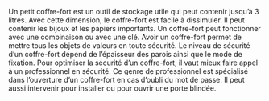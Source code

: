 Un petit coffre-fort est un outil de stockage utile qui peut contenir jusqu’à 3 litres. Avec cette dimension, le coffre-fort est facile à dissimuler. Il peut contenir les bijoux et les papiers importants. Un coffre-fort peut fonctionner avec une combinaison ou avec une clé. 
Avoir un coffre-fort permet de mettre tous les objets de valeurs en toute sécurité. Le niveau de sécurité d’un coffre-fort dépend de l’épaisseur des parois ainsi que le mode de fixation. Pour optimiser la sécurité d’un coffre-fort, il vaut mieux faire appel à un professionnel en sécurité. Ce genre de professionnel est spécialisé dans l’ouverture d’un coffre-fort en cas d’oubli du mot de passe. Il peut aussi intervenir pour installer ou pour ouvrir une porte blindée. 
